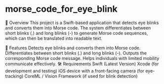 # morse_code_for_eye_blink
📌 Overview
This project is a Swift-based application that detects eye blinks and converts them into Morse code. The system differentiates between short blinks (.) and long blinks (-) to generate Morse code sequences, which can then be translated into readable text.

🚀 Features
Detects eye blinks and converts them into Morse code.
Differentiates between short blinks (.) and long blinks (-).
Outputs the corresponding Morse code message.
Helps individuals with limited mobility communicate effectively.
🛠️ Requirements
Swift (Latest Version)
Xcode (for development and testing)
iOS device with a front-facing camera (for eye-tracking)
CoreML / Vision Framework (if used for blink detection)
